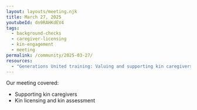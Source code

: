 ```yaml
---
layout: layouts/meeting.njk
title: March 27, 2025
youtubeId: dn9RAHKdEV4
tags:
  - background-checks
  - caregiver-licensing
  - kin-engagement
  - meeting
permalink: /community/2025-03-27/
resources:
  - "Generations United training: Valuing and supporting kin caregivers"
---
```

Our meeting covered:

* Supporting kin caregivers
* Kin licensing and kin assessment
